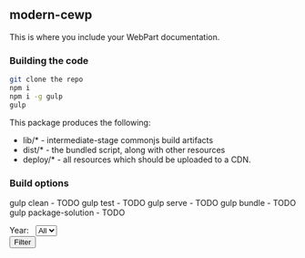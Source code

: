 ## modern-cewp

This is where you include your WebPart documentation.

### Building the code

```bash
git clone the repo
npm i
npm i -g gulp
gulp
```

This package produces the following:

* lib/* - intermediate-stage commonjs build artifacts
* dist/* - the bundled script, along with other resources
* deploy/* - all resources which should be uploaded to a CDN.

### Build options

gulp clean - TODO
gulp test - TODO
gulp serve - TODO
gulp bundle - TODO
gulp package-solution - TODO


<div class="BlogArchive">
    <div class="blog-filter">
        Year: &nbsp;
        <select id="selYear">
        	<option value="All">All</option>
        </select>
    </div>
    <div class="filter-submit" onclick="buttonClick();">
        <input type="button" value="Filter">
    </div><br/>
    <div class="blog-list">
        <div class="blog-container">
            <div class="blog-body"></div>
        </div>
    </div>
</div>

<script type="text/javascript">

    $(document).ready(function () {
        var myselect = document.getElementById("selYear");
        var startYear = new Date().getFullYear();
        for(count=3;count>0;count--, startYear --)
        {
            myselect.add(new Option(startYear, startYear), null);
        }
        getArchive();
    });

    function buttonClick() {       
        getArchive();        
    }

    function getArchive() {
        $(".blog-body").empty();
        var category = "BoardChair";
        var year = $('#selYear').val();        
        var endDate = new Date().getFullYear();
        var beginDate = endDate -2;
    	if (year == "All")
    	{
    		beginDate = beginDate + "-01-01T00%3a00%3a00";
	        endDate = endDate + "-12-31T23%3a59%3a59"; 
		}
    	else
    	{
    		beginDate = year + "-01-01T00%3a00%3a00";
	        endDate = year + "-12-31T23%3a59%3a59";     		
	    }
        $.ajax({
            url: _spPageContextInfo.siteAbsoluteUrl + "/execblog/_api/web/lists/getByTitle('Executive%20Blogs')/items?$select=Authors,BlogAuthor/Name,BlogAuthor/Title,Title,Id,ArticleStartDate,Category,OData__ModerationStatus&$expand=BlogAuthor/Id&$orderby=ArticleStartDate desc&$filter=(Category eq '" + category + "')and(OData__ModerationStatus eq 0) and(ArticleStartDate ge datetime'" + beginDate + "') and (ArticleStartDate le datetime'" + endDate + "')",
            type: "GET",
            headers: {
                "accept": "application/json;odata=verbose",
            },
            success: function (data) {
            	if (data.d.results.length > 0)
            	{
	                var month = "";
	                var output = "";
	                $.each(data.d.results,function(count,item){	       
	                    var startDate = new Date( item.ArticleStartDate); 
	                    var author = "";
	                    if (item.BlogAuthor.Title!=undefined){
	                    	author = item.BlogAuthor.Title;
	                    }else{
	                    	author = item.Authors;
	                    }
	                    if (author == "Support Board") author = "Board Member";
	                    var currentMonth = startDate.toLocaleString('en-US', { month: 'long' });                  
	                    if (month != currentMonth )
	                    {
	                        month = currentMonth ;  
	                        output += "<div class='blog-item-header'>" + month + ', ' + startDate.getFullYear() + "</div>";                        
	                    }
	                    output += "<div class='blog-item'><div class='blog-date-time'>" + month + ' ' + + startDate.getDate() + ', ' + startDate.getFullYear() + "</div><div class='blog-author'>" + author + "</div> <a href='/sites/fmhomesite/ExecutiveBlog/Lists/Community%20Discussion/Flat.aspx?RootFolder=%2Fsites%2Ffmhomesite%2FExecutiveBlog%2FLists%2FCommunity%20Discussion%2F" + item.Title + "&BlogId=" + item.ID + "'><b>" + item.Title + "</b></a></div>";                                      
	                })
                }
                else
                {
                	output = "There are no items to show in this view.";
                }
                $(".blog-body").append(output);                 
            },
            error: function (error) {
                $(".blog-body").append(JSON.stringify(error));
            }
        });
    }
    
</script>
